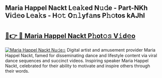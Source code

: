 ## Maria Happel Nackt L𝚎a𝚔ed N𝚞𝚍e - Part-NKh Vi𝚍𝚎o L𝚎a𝚔s - H𝚘𝚝 O𝚗𝚕yf𝚊ns P𝚑𝚘tos kAJhI

# <h2><a href="http://kfd5sdg.oniu.top/?m=Maria+Happel+Nackt">🔗👉 🔴 Maria Happel Nackt P𝚑ot𝚘𝚜 V𝚒d𝚎o</a></h2>

[![Maria Happel Nackt Nu𝚍e𝚜](https://i.imgur.com/0qMVB7G.gif)](http://kfd5sdg.oniu.top/?m=Maria+Happel+Nackt)
Digital artist and amusement provider Maria Happel Nackt, famed for disseminating dance and lifestyle content via viral dance sequences and succinct videos. Inspiring speaker Maria Happel Nackt, celebrated for their ability to motivate and inspire others through their words.  
